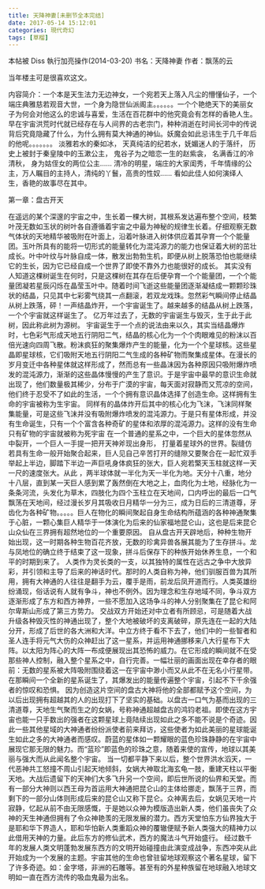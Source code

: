 ```yaml
---
title: 天降神妻[未删节全本完结]
date: 2017-05-14 15:12:01
categories: 現代奇幻
tags: [草榴]
---
```

本帖被 Diss 執行加亮操作(2014-03-20)
书名：天降神妻
作者：飘荡的云

当年楼主可是很喜欢这文。

内容简介：一个本是天生法力无边神女，一个宛若天上落入凡尘的懵懂仙子，一个端庄典雅慈若观音大世，一个身为隐世仙派阁主。。。。。。一个个艳绝天下的美丽女子为何会对他这么的忠诚与喜爱，生活在百花群中的他究竟会有怎样的香艳人生。
早在宇宙洪荒时代就已经存在与人间界的古老宗门，种种消逝在时间长河中的传说背后究竟隐藏了什么，为什么拥有莫大神通的神仙。妖魔会如此忌讳生于几千年后的他呢。。。。。。。
淡雅若水的秦如冰，
天真纯洁的纪若水，妩媚迷人的于落纤，
历史上被封于秦皇陵中的玉漱公主，
鬼谷子为之暗恋一生的赵紫衾，
名满香江的冷清秋，
身为姑侄女的两位公主……
清冷的明星，端庄的大家闺秀，千年情缘的公主，万人瞩目的主持人，清纯的丫鬟，高贵的性奴……
看如此佳人如何演绎人生，香艳的故事尽在其中。



第一章：盘古开天

在遥远的某个深邃的宇宙之中，生长着一棵大树，其根系发达遍布整个空间，枝繁叶茂无数如玉状的树叶各自遵循着宇宙之中最为神秘的规律生长着。仔细观察无数气体状的天地精华被吸附在叶面上，沿着叶脉进入树体供应着其孕育一个个能量团。玉叶所具有的能将一切形式的能量转化为混沌源力的能力也保证着大树的茁壮成长。叶中叶纹与叶脉自成一体，散发出勃勃生机，即便从树上脱落恐怕也能继续它的生长，因为它已经自成一个世界了即使不靠外力也能很好的成长。
其实没有人知道这棵树诞生在何时，只是这棵树在其存在后便孕育一个个能量团，一个个能量团凝若星辰闪烁在晶莹玉叶中。随着时间飞逝这些能量团逐渐凝结成一颗颗珍珠状的结晶，只见其中七彩雾气绕其一点翻滚，若双龙戏珠。忽然彩气瞬间停止结晶从树上跌落，砰！一声结晶炸开，一个宇宙诞生了。越来越多的结晶从树上跌落，一个个宇宙就这样诞生了。
亿万年过去了，无数的宇宙诞生与毁灭，生于此于此树，因此称此树为源树。
宇宙诞生于一个点的说法由来以久，其实当结晶爆炸时，七色彩气形成天地五行阴阳二气，结晶的核心化为一个个肉眼难见的粉沫以百倍光速向四周飞散。粉沫疯狂的聚集爆炸产生的能量，化为一个个星球核。这些星晶即星球核，它们吸附天地五行阴阳二气生成的各种矿物而聚集成星体。在漫长的岁月变迁中各种星体就这样形成了，然而总有一些晶沫因为各种原因只吸附爆炸喷发的混沌源力，渐渐的这些晶体慢慢的产生了意识。于是宇宙中最早的意识生命就出现了，他们数量极其稀少，分布于广漠的宇宙，每天面对寂静而又荒凉的空间，他们终于忍受不了如此的生活，一个个拥有意识晶体选择了创造生命。这样拥有生命的宇宙被称为生宇宙。
同样有的晶体炸开后其中的核心化为飞沫，飞沫同样聚集能量，可是这些飞沫并没有吸附爆炸喷发的混沌源力。于是只有星体形成，并没有生命诞生，只有一个个富含各种奇矿的星体和浓厚的混沌源力。这样的没有生命只有矿物的宇宙就被称为死宇宙
在一个普通的星系之中，一个巨大的星体忽然从中裂开，一个巨人一手提一把开天神斧现出身形，
打量着星球外的世界。裂缝仿若具有生命一般开始聚合起来，巨人见自己辛苦打开的缝隙又要聚合在一起忙双手举起上半边，脚踏下半边一声巨吼身体疯狂的张大，巨人宛若檠天玉柱就这样一天一尺的速度张大。从此
，两半球体就一半化为天一半化为地。天分十八重，地分十八层，直到某一天巨人感到累了轰然倒在大地之上，血肉化为土地，经脉化为一条条河流，头发化为草木，四肢化为四个玉柱立在天地间，口内呼出的最后一口气飘荡在天地间，经过漫长岁月其吸收日月精华一分为三，成为日后的三清道尊，牙齿化为各种矿物。。。。。巨人在物化的瞬间聚起自身生命结构所蕴涵的各种神通聚集于心脏，一颗心集巨人精华于一体演化为后来的仙家福地昆仑山，这也是后来昆仑山众仙在三界拥有超然地位的一个重要原因。
自从盘古开天辟地后，种种生物开始出现，这一时期各种生物百花齐放，无数的珍禽异兽各展其能为了生存拼斗。龙与凤地位的确立终于结束了这一现象，拼斗后保存下的种族开始休养生息，一个和平的时期到来了。
人类作为灵长类的一支，以其独特的属性在远古之争中大放异彩，并引领和主导了后来的神话时代。那时的人类自称为神，他们驯服百兽为其所用，拥有大神通的人往往是翻手为云，覆手是雨，前龙后凤开道而行。人类英雄纷纷涌现，俗话说有人就有争斗，神也不例外。因为理念和生存地域不同，争斗双方逐渐形成了东方和西方神界，一些不愿加入这场争斗的神人分别聚集在了昆仑和阿尔卑斯山形成了第三方势力。
交战双方开始还对中立者有所顾忌，可是随着大战升级各种毁灭性的神通出现了，整个大地被破坏的支离破碎，原先连在一起的大陆分开，形成了后世的各大洲和大洋。中立方终于看不下去了，他们中的一些智者和圣人连手将元气大伤的众神赶出了这一星系，并运用神通挪移来八大行星布下大阵。以太阳为阵心的大阵一布成便展现出其恐怖的威力。在它形成的瞬间就不在受那些神人控制，融入整个星系之中，自行完善。一幅壮丽的画面出现在幸存者的眼前：无数的星系被大阵吸附围绕着这一在宇宙中渺小而又从此不在无名小行星带。在那瞬间一个全新的星系诞生了，其爆发出的能量传遍整个宇宙，引起不下千余强者的惊叹和恐惧。
因为创造这片空间的盘古大神将他的全部都赋予这个空间，为以后出现拥有超越其的人的出现打下了坚实的基础。以盘古一口气为基而出现的三清道尊，天地生气聚而生之的女娲，号称神通超越盘古的鸿钧老祖。即使在这方宇宙也能一只手数出的强者在这颗星球上竟陆续出现如此之多不能不说是个奇迹。因此一些其他星域的大神通者纷纷派使者前来拜访，这些使者为如此美丽的星球能诞生如此之多的大神通者而感叹。蔚蓝的星体如一颗耀眼的蓝色珍珠静静的在宇宙中展现它那无限的魅力。而“蓝珍”即蓝色的珍珠之意，随着来使的宣传，地球以其美丽与强大而从此闻名整个宇宙。
当一切都平静下来以后，整个世界洪水滔天，一代恶神共工怒撞不周山引起天地倾斜，女娲大神取北海玄龟一肢，重建天柱以平衡天地。大战后遗留下的天神们大多飞升另一个空间，即后世所说的仙界和天堂。而有一部分大神则以西王母为首运用大神通把昆仑山的主体给挪走，飘荡于三界，而剩下的一部分山体则形成后来的昆仑山又称下昆仑。众神离去后，女娲见天地一片寂静，忆起从前不由无限感慨，于是她以众神为模版造出新人类，他们虽丧失了众神的天生神通但拥有了令众神艳羡的无限发展的潜力。西方天堂怕东方仙界独大于是耶和华下界造人，耶和华怕新人类重蹈众神的覆辙便赋予新人类强大的精神力以此借用天神的力量。此后东方的修仙武术，西方的魔法斗气开始盛行。
经过数千年的发展人类文明蓬勃发展东西方的文明开始碰撞由此演变成战争，东西冲突从此开始成为一个发展的主题。宇宙其他的生命也曾驻留地球观察这个著名星球，留下了许多奇迹。如：金字塔，非洲的石雕等。甚至有的外星种族留在地球融入地球文明如一直在西方流传的吸血鬼最为出名。